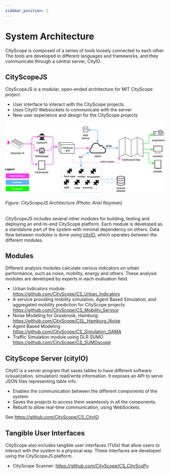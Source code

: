 ```yaml
---
sidebar_position: 2
---
```


# System Architecture

CityScope is composed of a series of tools loosely connected to each other. The tools are developed in different languages and frameworks, and they communicate through a central server, CityIO.

## CityScopeJS

CityScopeJS is a modular, open-ended architecture for MIT CityScope project.

- User interface to interact with the CityScope projects
- Uses CityIO Websockets to communicate with the server
- New user experience and design for the CityScope projects

![CityScopeJS Architecture](img/CityScopeJS_arch.jpg)

<!-- small text -->

###### Figure: CityScopeJS Architecture (Photo: Ariel Noyman)

CityScopeJS includes several other modules for building, testing and deploying an end-to-end CityScope platform. Each module is developed as a standalone part of the system with minimal dependency on others. Data flow between modules is done using [cityIO](https://cityio.media.mit.edu), which operates between the different modules.

## Modules

Different analysis modules calculate various indicators on urban performance, such as noise, mobility, energy and others. These analysis modules are developed by experts in each evaluation field.

- Urban Indicators module: https://github.com/CityScope/CS_Urban_Indicators
- A service providing mobility simulation, Agent Based Simulation, and aggregated mobility prediction for CityScope projects https://github.com/CityScope/CS_Mobility_Service
- Noise Modeling for Grasbrook, Hamburg: https://github.com/CityScope/CSL_Hamburg_Noise
- Agent Based Modeling https://github.com/CityScope/CS_Simulation_GAMA
- Traffic Simulation module using DLR SUMO https://github.com/CityScope/CS_SUMOscope

## CityScope Server (cityIO)

CityIO is a server program that saves tables to have different software (visualization, simulation) read/write information. It exposes an API to serve JSON files representing table info.

- Enables the communication between the different components of the system.
- Saves the projects to access them seamlessly in all the components.
- Rebuilt to allow real-time communication, using WebSockets.

See https://github.com/CityScope/CS_CityIO

## Tangible User Interfaces

CityScope also includes tangible user interfaces (TUIs) that allow users to interact with the system in a physical way. These interfaces are developed using the CityScopeJS platform.

- CityScope Scanner: https://github.com/CityScope/CS_CityScoPy
